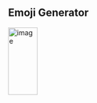 ## Emoji Generator
<img width="60" height="138" alt="image" src="https://github.com/user-attachments/assets/8bccd11d-6e43-41a2-b5e2-b1f4a91beb5b" />
